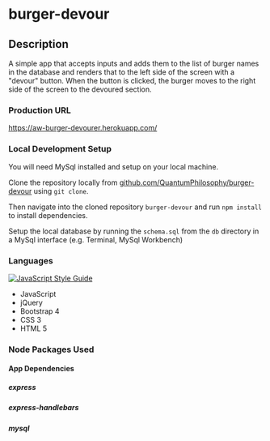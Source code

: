 # burger-devour

## Description
A simple app that accepts inputs and adds them to the list of burger names in the database and renders that to the left side of the screen with a "devour" button. When the button is clicked, the burger moves to the right side of the screen to the devoured section.

### Production URL
https://aw-burger-devourer.herokuapp.com/

### Local Development Setup
You will need MySql installed and setup on your local machine.

Clone the repository locally from [github.com/QuantumPhilosophy/burger-devour](https://github.com/QuantumPhilosophy/burger-devour) using `git clone`.

Then navigate into the cloned repository `burger-devour` and run `npm install` to install dependencies.

Setup the local database by running the `schema.sql` from the `db` directory in a MySql interface (e.g. Terminal, MySql Workbench)

### Languages
[![JavaScript Style Guide](https://img.shields.io/badge/code_style-standard-brightgreen.svg)](https://standardjs.com)
  * JavaScript
  * jQuery
  * Bootstrap 4
  * CSS 3
  * HTML 5

### Node Packages Used
#### App Dependencies
##### express
##### express-handlebars
##### mysql
